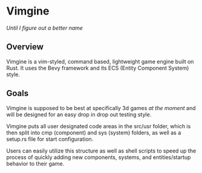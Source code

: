 # Vimgine

*Until I figure out a better name*

## Overview

Vimgine is a vim-styled, command based, lightweight game engine built on Rust. It uses the Bevy framework and its ECS (Entity Component System) style.

## Goals

Vimgine is supposed to be best at specifically 3d games *at the moment* and will be designed for an easy drop in drop out testing style.

Vimgine puts all user designated code areas in the src/usr folder, which is then split into cmp (component) and sys (system) folders, as well as a setup.rs file for start configuration.

Users can easily utilize this structure as well as shell scripts to speed up the process of quickly adding new components, systems, and entities/startup behavior to their game.
